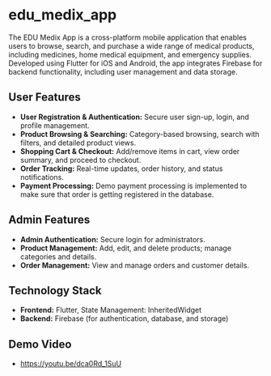 # edu_medix_app

The EDU Medix App is a cross-platform mobile application that enables users to browse, search, and purchase a wide range of medical products, including medicines, home medical equipment, and emergency supplies. Developed using Flutter for iOS and Android, the app integrates Firebase for backend functionality, including user management and data storage.


## User Features
- **User Registration & Authentication:** Secure user sign-up, login, and profile management.
- **Product Browsing & Searching:** Category-based browsing, search with filters, and detailed product views.
- **Shopping Cart & Checkout:** Add/remove items in cart, view order summary, and proceed to checkout.
- **Order Tracking:** Real-time updates, order history, and status notifications.
- **Payment Processing:** Demo payment processing is implemented to make sure that order is getting registered in the database.

## Admin Features
- **Admin Authentication:** Secure login for administrators.
- **Product Management:** Add, edit, and delete products; manage categories and details.
- **Order Management:** View and manage orders and customer details.

## Technology Stack
- **Frontend:** Flutter, State Management: InheritedWidget 
- **Backend:** Firebase (for authentication, database, and storage)

## Demo Video 
- https://youtu.be/dca0Rd_1SuU
